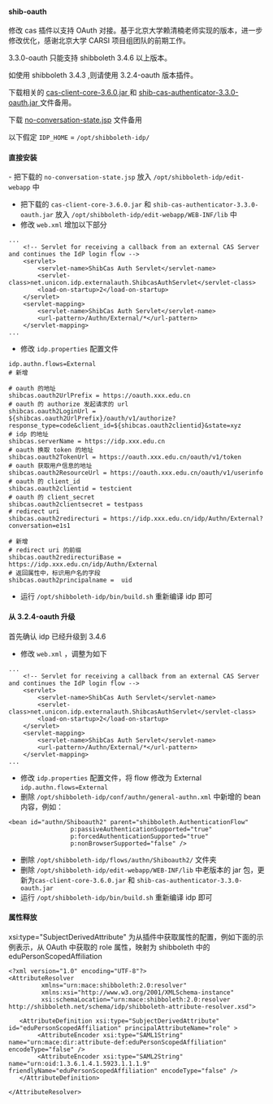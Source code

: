 #### shib-oauth
修改 cas 插件以支持 OAuth 对接。基于北京大学赖清楠老师实现的版本，进一步修改优化，感谢北京大学 CARSI 项目组团队的前期工作。

3.3.0-oauth 只能支持 shibboleth 3.4.6 以上版本。

如使用 shibboleth 3.4.3 ,则请使用 3.2.4-oauth 版本插件。

下载相关的 [cas-client-core-3.6.0.jar
](https://github.com/shanghai-edu/shib-cas-authn3/releases/download/v3.3.0-oauth/cas-client-core-3.6.0.jar ) 和 [shib-cas-authenticator-3.3.0-oauth.jar
](https://github.com/shanghai-edu/shib-cas-authn3/releases/download/v3.3.0-oauth/shib-cas-authenticator-3.3.0-oauth.jar)文件备用。

下载 [no-conversation-state.jsp](https://raw.githubusercontent.com/shanghai-edu/shib-cas-authn3/3.3.0-oauth/IDP_HOME/edit-webapp/no-conversation-state.jsp) 文件备用

以下假定 `IDP_HOME` = `/opt/shibboleth-idp/`
#### 直接安装


​- 把下载的 `no-conversation-state.jsp` 放入 `/opt/shibboleth-idp/edit-webapp` 中
- 把下载的 `cas-client-core-3.6.0.jar` 和 `shib-cas-authenticator-3.3.0-oauth.jar` 放入 `/opt/shibboleth-idp/edit-webapp/WEB-INF/lib` 中
- 修改 `web.xml` 增加以下部分
```
...
    <!-- Servlet for receiving a callback from an external CAS Server and continues the IdP login flow -->
    <servlet>
        <servlet-name>ShibCas Auth Servlet</servlet-name>
        <servlet-class>net.unicon.idp.externalauth.ShibcasAuthServlet</servlet-class>
        <load-on-startup>2</load-on-startup>
    </servlet>
    <servlet-mapping>
        <servlet-name>ShibCas Auth Servlet</servlet-name>
        <url-pattern>/Authn/External/*</url-pattern>
    </servlet-mapping>
...
```
- 修改 `idp.properties` 配置文件
```
idp.authn.flows=External
# 新增

# oauth 的地址
shibcas.oauth2UrlPrefix = https://oauth.xxx.edu.cn
# oauth 的 authorize 发起请求的 url
shibcas.oauth2LoginUrl = ${shibcas.oauth2UrlPrefix}/oauth/v1/authorize?response_type=code&client_id=${shibcas.oauth2clientid}&state=xyz
# idp 的地址
shibcas.serverName = https://idp.xxx.edu.cn
# oauth 换取 token 的地址
shibcas.oauth2TokenUrl = https://oauth.xxx.edu.cn/oauth/v1/token
# oauth 获取用户信息的地址
shibcas.oauth2ResourceUrl = https://oauth.xxx.edu.cn/oauth/v1/userinfo
# oauth 的 client_id
shibcas.oauth2clientid = testcient
# oauth 的 client_secret
shibcas.oauth2clientsecret = testpass
# redirect uri
shibcas.oauth2redirecturi = https://idp.xxx.edu.cn/idp/Authn/External?conversation=e1s1

# 新增
# redirect uri 的前缀
shibcas.oauth2redirecturiBase = https://idp.xxx.edu.cn/idp/Authn/External
# 返回属性中，标识用户名的字段
shibcas.oauth2principalname =  uid
```
- 运行 `/opt/shibboleth-idp/bin/build.sh` 重新编译 idp 即可

#### 从 3.2.4-oauth 升级
首先确认 idp 已经升级到 3.4.6
- 修改 `web.xml` ，调整为如下
```
...
    <!-- Servlet for receiving a callback from an external CAS Server and continues the IdP login flow -->
    <servlet>
        <servlet-name>ShibCas Auth Servlet</servlet-name>
        <servlet-class>net.unicon.idp.externalauth.ShibcasAuthServlet</servlet-class>
        <load-on-startup>2</load-on-startup>
    </servlet>
    <servlet-mapping>
        <servlet-name>ShibCas Auth Servlet</servlet-name>
        <url-pattern>/Authn/External/*</url-pattern>
    </servlet-mapping>
...
```
- 修改 `idp.properties` 配置文件，将 flow 修改为 External  `idp.authn.flows=External` 
- 删除 `/opt/shibboleth-idp/conf/authn/general-authn.xml` 中新增的 bean 内容，例如：
```
<bean id="authn/Shiboauth2" parent="shibboleth.AuthenticationFlow"
                 p:passiveAuthenticationSupported="true"
                 p:forcedAuthenticationSupported="true"
                 p:nonBrowserSupported="false" />
```
- 删除 `/opt/shibboleth-idp/flows/authn/Shiboauth2/` 文件夹
- 删除 `/opt/shibboleth-idp/edit-webapp/WEB-INF/lib` 中老版本的 jar 包，更新为`cas-client-core-3.6.0.jar` 和 `shib-cas-authenticator-3.3.0-oauth.jar` 
- 运行 `/opt/shibboleth-idp/bin/build.sh` 重新编译 idp 即可

#### 属性释放

xsi:type="SubjectDerivedAttribute" 为从插件中获取属性的配置，例如下面的示例表示，从 OAuth 中获取的 role 属性，映射为 shibboleth 中的 eduPersonScopedAffiliation
```
<?xml version="1.0" encoding="UTF-8"?>
<AttributeResolver
         xmlns="urn:mace:shibboleth:2.0:resolver"
         xmlns:xsi="http://www.w3.org/2001/XMLSchema-instance" 
         xsi:schemaLocation="urn:mace:shibboleth:2.0:resolver http://shibboleth.net/schema/idp/shibboleth-attribute-resolver.xsd">

   <AttributeDefinition xsi:type="SubjectDerivedAttribute" id="eduPersonScopedAffiliation" principalAttributeName="role" >
        <AttributeEncoder xsi:type="SAML1String" name="urn:mace:dir:attribute-def:eduPersonScopedAffiliation" encodeType="false" />
        <AttributeEncoder xsi:type="SAML2String" name="urn:oid:1.3.6.1.4.1.5923.1.1.1.9" friendlyName="eduPersonScopedAffiliation" encodeType="false" />
   </AttributeDefinition>

</AttributeResolver>
```